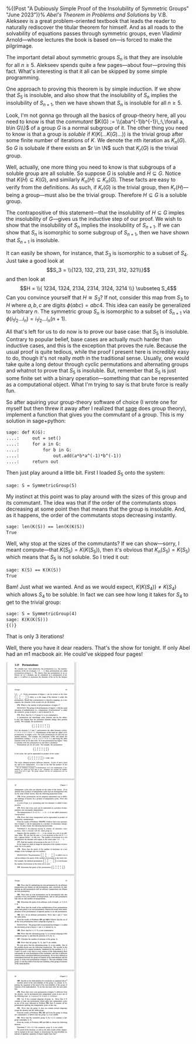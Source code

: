 %{(Post "A Dubiously Simple Proof of the Insolubility of Symmetric Groups"
   "June 2023")}%
*Abel's Theorem in Problems and Solutions* by V.B. Alekseev is a great problem-oriented
textbook that leads the reader to naturally rediscover the titular theorem for himself.
And as all roads to the solvability of equations passes through symmetric groups, even 
Vladimir Arnold—whose lectures the book is based on—is forced to make the pilgrimage.

The important detail about symmetric groups $S_n$ is that they are insoluble
for all $n \geq 5.$ Alekseev spends quite a few pages—about four—proving this fact.
What's interesting is that it all can be skipped by some simple programming.

One approach to proving this theorem is by simple induction. If we show that
$S_5$ is insoluble, and also show that the insolubility of $S_n$ implies the
insolubility of $S_{n+1},$ then we have shown that $S_n$ is insoluble for all
$n \geq 5.$

Look, I'm not gonna go through all the basics of group-theory here, all you 
need to know is that the *commutant* 
$K(G) := \\{aba^{-1}b^{-1}\,:\,\forall a, b\in G\\}$ of a group $G$ is 
a normal subgroup of it. The other thing you need to know is that a group 
is *soluble* if $K(K(\dots K(G)\dots))$ is the trivial group after some finite
number of iterations of $K.$ We denote the $n$th iteration as $K_n(G).$ So
$G$ is solubale if there exists an $r \in \N$ such that $K_r(G)$ is the trivial
group.

Well, actually, one more thing you need to know is that subgroups
of a soluble group are all soluble. So suppose $G$ is soluble and
$H \subseteq G.$ Notice that $K(H) \subseteq K(G),$ and similarly $K_n(H) 
\subseteq K_n(G).$ These facts are easy to verify from the definitions.
As such, if $K_r(G)$ is the trivial group, then $K_r(H)$—being a group—must
also be the trivial group. Therefore $H\subseteq G$ is a soluble group.

The contrapositive of this statement—that the insolubility 
of $H \subseteq G$ imples the insolubility of $G$—gives us the
inductive step of our proof. We wish to show that the insolubility 
of $S_n$ implies the insolubility of $S_{n+1}.$ If we can show that 
$S_n$ is isomorphic to some subgroup of $S_{n+1},$ then we have shown 
that $S_{n+1}$ is insoluble.

It can easily be shown, for instance, that $S_3$ is isomorphic to a subset of
$S_4.$ Just take a good look at
$$S_3 = \\{123, 132, 213, 231, 312, 321\\}$$
and then look at
$$H = \\{ 1234, 1324, 2134, 2314, 3124, 3214 \\} \subseteq S_4$$
Can you convince yourself that $H\cong S_3?$ If not, consider
this map from $S_3$ to $H$ where $a,b,c$ are digits $\phi(abc) = abc4.$
This idea can easily be generalized to arbitrary $n.$ The symmetric group
$S_n$ is isomorphic to a subset of $S_{n+1}$ via $\phi(i_1i_2\dots i_n) = i_1i_2\dots i_n(n+1).$

All that's left for us to do now is to prove our base case: that $S_5$ is 
insoluble. Contrary to popular belief, base cases are actually much harder
than inductive cases, and this is the exception that proves the rule. Because the
usual proof is quite tedious, while the proof I present here is incredibly easy to do,
though it's not really *math* in the traditional sense. Usually, one would take 
quite a long detour through cyclic permutations and alternating groups and whatnot
to prove that $S_5$ is insoluble. But, remember that $S_5$ is just some finite set 
with a binary operation—something that can be represented as a computational object. 
What I'm trying to say is that brute force is really fun.

So after aquiring your group-theory software of choice (I wrote one for myself
but then threw it away after I realized that [sage](https://www.sagemath.org/)
does group theory), implement a function that gives you the commutant of a group.
This is my solution in sage+python:

```
sage: def K(G):
....:     out = set()
....:     for a in G:
....:         for b in G:
....:             out.add(a*b*a^(-1)*b^(-1))
....:     return out
```

Then just play around a little bit. First I loaded $S_5$ onto the system:

```
sage: S = SymmetricGroup(5)
```

My instinct at this point was to play around with the sizes of this group
and its commutant. The idea was that if the order of the commutants stops
decreasing at some point then that means that the group is insoluble. And,
as it happens, the order of the commutants stops decreasing instantly.

```
sage: len(K(S)) == len(K(K(S))
True
```

Well, why stop at the sizes of the commutants? If we can show—sorry, I meant
compute—that $K(S_5) = K(K(S_5)),$ then it's obvious that $K_n(S_5) = K(S_5)$
which means that $S_5$ is not soluble. So I tried it out:

```
sage: K(S) == K(K(S))
True
```

Bam! Just what we wanted. And as we would expect, $K(K(S_4)) \neq K(S_4)$ which
allows $S_4$ to be soluble. In fact we can see how long it takes for $S_4$
to get to the trivial group:

```
sage: S = SymmetricGroup(4)
sage: K(K(K(S)))
{()}
```

That is only $3$ iterations!

Well, there you have it dear readers. That's the show for tonight. If only
Abel had an m1 macbook air. He could've skipped four pages!

![](four.png)

